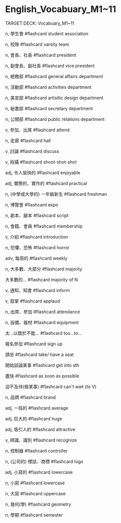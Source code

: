 # English_Vocabuary_M1~11

TARGET DECK: Vocabuary_M1~11

n, 學生會 #flashcard 
student association
<!--ID: 1630675102245-->

n, 校隊 #flashcard 
varsity team
<!--ID: 1630675105837-->


n, 會長、社長 #flashcard 
president
<!--ID: 1630675105840-->


n, 副會長、副社長 #flashcard 
vice president
<!--ID: 1630675105843-->


n, 總務部 #flashcard 
general affairs department
<!--ID: 1630675105845-->

n, 活動部 #flashcard 
activities department
<!--ID: 1630676135430-->


n, 美宣部 #flashcard 
artisitic design department
<!--ID: 1630676135433-->


n, 秘書部 #flashcard 
secretary department
<!--ID: 1630676135436-->


n, 公關部 #flashcard 
public relations department
<!--ID: 1630676135439-->


v, 參加、出席 #flashcard 
attend
<!--ID: 1630676135442-->


n, 走廊 #flashcard 
hall
<!--ID: 1630676135445-->


v, 討論 #flashcard 
discuss
<!--ID: 1630676135448-->


v, 拍攝 #flashcard 
shoot-shot-shot
<!--ID: 1630676135451-->


adj, 令人愉快的 #flashcard 
enjoyable
<!--ID: 1630676135455-->


adj, 實際的、實作的 #flashcard 
practical
<!--ID: 1630676135457-->


n, (中學或大學的) 一年級新生 #flashcard 
freshman
<!--ID: 1630676135461-->


n, 博覽會 #flashcard 
expo
<!--ID: 1630676135463-->


n, 劇本、腳本 #flashcard 
script
<!--ID: 1630676135466-->


n, 會籍、會員 #flashcard 
membership
<!--ID: 1630676135469-->


v, 介紹 #flashcard 
introduction
<!--ID: 1630676135471-->


n, 恐懼、恐怖 #flashcard 
horror
<!--ID: 1630676135474-->


adv, 每周的 #flashcard 
weekly
<!--ID: 1630676135477-->


n, 大多數、大部分 #flashcard 
majority
<!--ID: 1630676135479-->


大多數的... #flashcard 
majority of N
<!--ID: 1630676135482-->


v, 通知、知會 #flashcard 
inform
<!--ID: 1630676135484-->


v, 鼓掌 #flashcard 
applaud
<!--ID: 1630676135487-->


n, 出席、參加 #flashcard 
attendance
<!--ID: 1630676135490-->


n, 設備、器材 #flashcard 
equipment
<!--ID: 1630676135492-->


太...以致於不能... #flashcard 
too...to...
<!--ID: 1630676135495-->


報名參加 #flashcard 
sign up
<!--ID: 1630676135497-->


請坐 #flashcard 
take/ have a seat 
<!--ID: 1630676135500-->


開始談論某事 #flashcard 
get into sth
<!--ID: 1630676135502-->


盡快 #flashcard 
as soon as possible
<!--ID: 1630676135505-->


迫不及待(做某事) #flashcard 
can't wait (to V)
<!--ID: 1630676135507-->

n, 品牌 #flashcard 
brand
<!--ID: 1631531651187-->

adj, 一班的 #flashcard 
average
<!--ID: 1631531665546-->

adj, 巨大的 #flashcard 
huge
<!--ID: 1631531679017-->

adj, 吸引人的 #flashcard 
attractive
<!--ID: 1631531700830-->

v, 辨識、識別 #flashcard 
recognize
<!--ID: 1631531728141-->

n, 控制器 #flashcard 
controller
<!--ID: 1631531748421-->

n, (公司的) 標誌、商標 #flashcard 
logo
<!--ID: 1631531775140-->

adj, 小寫的 #flashcard 
lowercase
<!--ID: 1631531856672-->

n, 小寫 #flashcard 
lowercase
<!--ID: 1631531856676-->

n, 大寫 #flashcard 
uppercase
<!--ID: 1631531856679-->

n, 幾何(學) #flashcard 
geometry
<!--ID: 1631531856682-->

n, 學期 #flashcard 
semester





